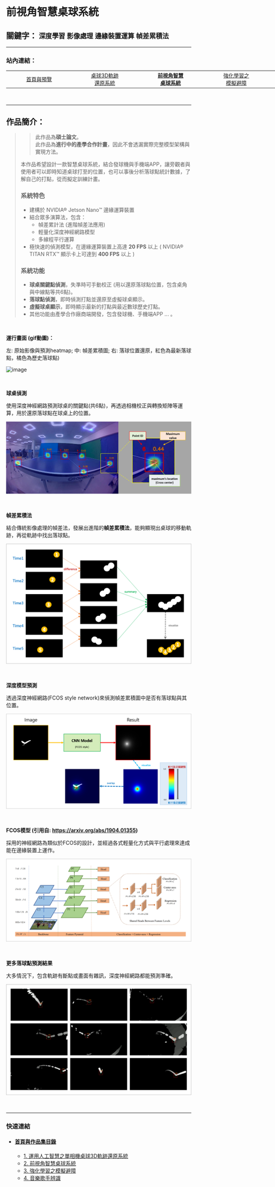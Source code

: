 # 前視角智慧桌球系統

## 關鍵字： `深度學習` `影像處理` `邊緣裝置運算` `幀差累積法`

---

### 站內連結：

<table style="width:1000px">
    <tr>
        <td align="center" width="165px">
            <a href="../">首頁與預覽</a><br>
        </td>
        <td align="center" width="165px">
            <a href="../work_1/">桌球3D軌跡<br>還原系統</a><br>
        </td>
        <td align="center" width="165px">
            <a href="../work_2/"><b>前視角智慧<br>桌球系統</b></a><br>
        </td>
        <td align="center" width="165px">
            <a href="../work_3/">強化學習之<br>模擬避障</a><br>
        </td>
        <td align="center" width="165px">
            <a href="../work_4/">音樂歌手辨識</a><br>
        </td>
    </tr>
</table>

<br>

---

## 作品簡介：

> > 此作品為**碩士論文**。<br>此作品為**進行中的產學合作計畫**，因此不會透漏實際完整模型架構與實現方法。
> 
> 本作品希望設計一款智慧桌球系統，結合發球機與手機端APP，讓旁觀者與使用者可以即時知道桌球打至的位置，也可以事後分析落球點統計數據，了解自己的打點，從而擬定訓練計畫。
> 
> ### 系統特色
>  - 建構於 NVIDIA® Jetson Nano™ 邊緣運算裝置
>  - 結合眾多演算法，包含：
>    - 幀差累計法 (進階幀差法應用)
>    - 輕量化深度神經網路模型
>    - 多線程平行運算
>  - 極快速的偵測模型，在邊緣運算裝置上高達 **20  FPS** 以上 ( NVIDIA® TITAN RTX™ 顯示卡上可達到 **400 FPS** 以上 )
> 
> ### 系統功能
>  - **球桌關鍵點偵測**，失準時可手動校正 (用以還原落球點位置，包含桌角與中線點等共6點)。
>  - **落球點偵測**，即時偵測打點並還原至虛擬球桌顯示。
>  - **虛擬球桌顯示**，即時顯示最新的打點與最近數球歷史打點。
>  - 其他功能由產學合作廠商端開發，包含發球機、手機端APP ... 。

<br>

**運行畫面 (gif動圖)：**

左: 原始影像與預測heatmap; 中: 幀差累積圖; 右: 落球位置還原，紅色為最新落球點，橘色為歷史落球點)

![image](gif/snapshot_work2.png)

<br>

**球桌偵測**

使用深度神經網路預測球桌的關鍵點(共6點)，再透過相機校正與轉換矩陣等運算，用於還原落球點在球桌上的位置。

![image](pic/table_detection.png)

<br>

**幀差累積法**

結合傳統影像處理的幀差法，發展出進階的**幀差累積法**，能夠顯現出桌球的移動軌跡，再從軌跡中找出落球點。

![image](pic/cumulative.png)

<br>

**深度模型預測**

透過深度神經網路(FCOS style network)來偵測幀差累積圖中是否有落球點與其位置。

![image](pic/heatmap.png)

<br>

**FCOS模型 (引用自: https://arxiv.org/abs/1904.01355)**

採用的神經網路為類似於FCOS的設計，並經過各式輕量化方式與平行處理來達成能在邊緣裝置上運作。

![image](pic/FCOS.png)

<br>

**更多落球點預測結果**

大多情況下，包含軌跡有斷點或畫面有雜訊，深度神經網路都能預測準確。

![image](pic/results.png)

<br>

---

### 快速連結
  - #### [首頁與作品集目錄](../README.md)
      - [1. 運用人工智慧之單相機桌球3D軌跡還原系統](../work_1/README.md)
      - [2. 前視角智慧桌球系統](../work_2/README.md)
      - [3. 強化學習之模擬避障](../work_3/README.md)
      - [4. 音樂歌手辨識](../work_4/README.md)